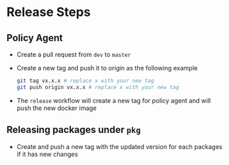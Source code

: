 # Release Steps

## Policy Agent

- Create a pull request from `dev` to `master`
- Create a new tag and push it to origin as the following example

    ```bash
    git tag vx.x.x # replace x with your new tag
    git push origin vx.x.x # replace x with your new tag
    ```

- The `release` workflow will create a new tag for policy agent and will push the new docker image

## Releasing packages under `pkg`

- Create and push a new tag with the updated version for each packages if it has new changes
